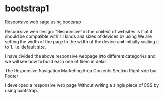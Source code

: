 # bootstrap1
Responsive web page using bootsrap

Responsive wen design: "Responsive” in the context of websites is that it should be compatible with all kinds and sizes of devices
by using <meta name="viewport" content="width=device-width, initial-scale=1.0"> We are setting the width of the page to the width of the device and initially scaling it to 1, i.e. default size.

I have divided the above responsive webpage into different categories and we will see how to build each one of them in detail.

The Responsive Navigation Marketing Area Contents Section Right side bar Footer

I developed a responsive web page Without writing a single piece of CSS by using bootstrap.
